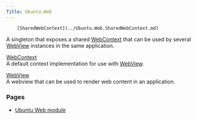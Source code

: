```yaml
---
Title: Ubuntu.Web
---
```

        [SharedWebContext](../Ubuntu.Web.SharedWebContext.md)  
A singleton that exposes a shared [WebContext](../Ubuntu.Web.WebContext.md) that can be used by several [WebView](../Ubuntu.Web.WebView.md) instances in the same application.

[WebContext](../Ubuntu.Web.WebContext.md)  
A default context implementation for use with [WebView](../Ubuntu.Web.WebView.md).

[WebView](../Ubuntu.Web.WebView.md)  
A webview that can be used to render web content in an application.

### Pages

-   [Ubuntu Web module](../Ubuntu.Web.ubuntu-web-qmlmodule.md)

